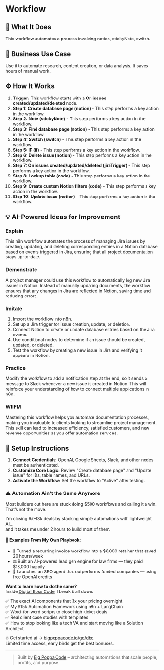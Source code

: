 # Workflow

## 🚀 What It Does
This workflow automates a process involving notion, stickyNote, switch.

## 💼 Business Use Case
Use it to automate research, content creation, or data analysis. It saves hours of manual work.

## ⚙️ How It Works
1.  **Trigger:** This workflow starts with a **On issues created/updated/deleted** node.
2. **Step 1: Create database page (notion)** - This step performs a key action in the workflow.
3. **Step 2: Note (stickyNote)** - This step performs a key action in the workflow.
4. **Step 3: Find database page (notion)** - This step performs a key action in the workflow.
5. **Step 4: Switch (switch)** - This step performs a key action in the workflow.
6. **Step 5: IF (if)** - This step performs a key action in the workflow.
7. **Step 6: Delete issue (notion)** - This step performs a key action in the workflow.
8. **Step 7: On issues created/updated/deleted (jiraTrigger)** - This step performs a key action in the workflow.
9. **Step 8: Lookup table (code)** - This step performs a key action in the workflow.
10. **Step 9: Create custom Notion filters (code)** - This step performs a key action in the workflow.
11. **Step 10: Update issue (notion)** - This step performs a key action in the workflow.

## 💡 AI-Powered Ideas for Improvement
### Explain
This n8n workflow automates the process of managing Jira issues by creating, updating, and deleting corresponding entries in a Notion database based on events triggered in Jira, ensuring that all project documentation stays up-to-date.

### Demonstrate
A project manager could use this workflow to automatically log new Jira issues in Notion. Instead of manually updating documents, the workflow ensures that any changes in Jira are reflected in Notion, saving time and reducing errors.

### Imitate
1. Import the workflow into n8n.
2. Set up a Jira trigger for issue creation, update, or deletion.
3. Connect Notion to create or update database entries based on the Jira events.
4. Use conditional nodes to determine if an issue should be created, updated, or deleted.
5. Test the workflow by creating a new issue in Jira and verifying it appears in Notion.

### Practice
Modify the workflow to add a notification step at the end, so it sends a message to Slack whenever a new issue is created in Notion. This will reinforce your understanding of how to connect multiple applications in n8n.

### WIIFM
Mastering this workflow helps you automate documentation processes, making you invaluable to clients looking to streamline project management. This skill can lead to increased efficiency, satisfied customers, and new revenue opportunities as you offer automation services.

## 🔧 Setup Instructions
1. **Connect Credentials:** OpenAI, Google Sheets, Slack, and other nodes must be authenticated.
2. **Customize Core Logic:** Review "Create database page" and "Update issue" for IDs, table names, and URLs.
3. **Activate the Workflow:** Set the workflow to "Active" after testing.

### ⚠️ Automation Ain’t the Same Anymore

Most builders out here are stuck doing $500 workflows and calling it a win.  
That’s not the move.  

I'm closing $6k–$13k deals by stacking simple automations with lightweight AI...  
and it takes me under 2 hours to build most of them.

#### 🧠 Examples From My Own Playbook:
- 🔁 Turned a recurring invoice workflow into a $6,000 retainer that saved 20 hours/week  
- ⚖️ Built an AI-powered lead gen engine for law firms — they paid $13,000 happily  
- 🚀 Launched an SEO agent that outperforms funded companies — using free OpenAI credits  

**Want to learn how to do the same?**  
Inside [Digital Boss Code](https://bigpoppacode.io/go/dbc), I break it all down:

✅ The exact AI components that 3x your pricing overnight  
✅ My $15k Automation Framework using n8n + LangChain  
✅ Word-for-word scripts to close high-ticket deals  
✅ Real client case studies with templates  
✅ How to stop looking like a tech VA and start moving like a Solution Architect  

🔥 Get started at → [bigpoppacode.io/go/dbc](https://bigpoppacode.io/go/dbc)  
Limited time access, early birds get the best bonuses.

---
> Built by [Big Poppa Code](https://bigpoppacode.io) – architecting automations that scale people, profits, and purpose.
